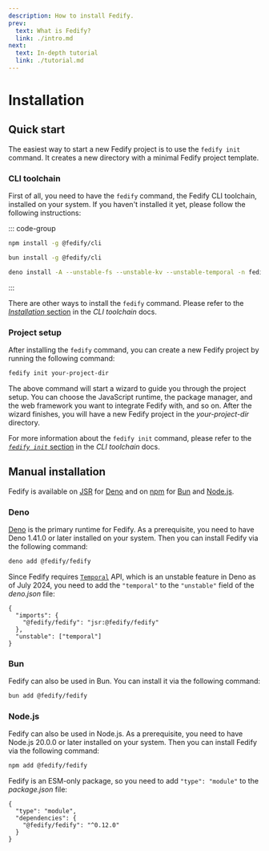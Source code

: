 ```yaml
---
description: How to install Fedify.
prev:
  text: What is Fedify?
  link: ./intro.md
next:
  text: In-depth tutorial
  link: ./tutorial.md
---
```

Installation
============


Quick start
-----------

The easiest way to start a new Fedify project is to use the `fedify init`
command.  It creates a new directory with a minimal Fedify project template.

### CLI toolchain

First of all, you need to have the `fedify` command, the Fedify CLI toolchain,
installed on your system.  If you haven't installed it yet, please follow the
following instructions:

::: code-group

~~~~ sh [Node.js]
npm install -g @fedify/cli
~~~~

~~~~ sh [Bun]
bun install -g @fedify/cli
~~~~

~~~~ sh [Deno]
deno install -A --unstable-fs --unstable-kv --unstable-temporal -n fedify jsr:@fedify/cli
~~~~

:::

There are other ways to install the `fedify` command.  Please refer to the
[*Installation* section](./cli.md#installation) in the *CLI toolchain* docs.

### Project setup

After installing the `fedify` command, you can create a new Fedify project by
running the following command:

~~~~ sh
fedify init your-project-dir
~~~~

The above command will start a wizard to guide you through the project setup.
You can choose the JavaScript runtime, the package manager, and the web
framework you want to integrate Fedify with, and so on.  After the wizard
finishes, you will have a new Fedify project in the *your-project-dir*
directory.

For more information about the `fedify init` command, please refer to the
[*`fedify init`* section](./cli.md#fedify-init-initializing-a-fedify-project)
in the *CLI toolchain* docs.


Manual installation
-------------------

Fedify is available on [JSR] for [Deno] and on [npm] for [Bun] and [Node.js].

[JSR]: https://jsr.io/@fedify/fedify
[Deno]: https://deno.com/
[npm]: https://www.npmjs.com/package/@fedify/fedify
[Bun]: https://bun.sh/
[Node.js]: https://nodejs.org/


### Deno

[Deno] is the primary runtime for Fedify.  As a prerequisite, you need to have
Deno 1.41.0 or later installed on your system.  Then you can install Fedify
via the following command:

~~~~ sh
deno add @fedify/fedify
~~~~

Since Fedify requires [`Temporal`] API, which is an unstable feature in Deno as
of July 2024, you need to add the `"temporal"` to the `"unstable"` field of
the *deno.json* file:

~~~~ json{5}
{
  "imports": {
    "@fedify/fedify": "jsr:@fedify/fedify"
  },
  "unstable": ["temporal"]
}
~~~~

[`Temporal`]: https://tc39.es/proposal-temporal/docs/

### Bun

Fedify can also be used in Bun.  You can install it via the following
command:

~~~~ sh
bun add @fedify/fedify
~~~~

### Node.js

Fedify can also be used in Node.js.  As a prerequisite, you need to have Node.js
20.0.0 or later installed on your system.  Then you can install Fedify via
the following command:

~~~~ sh
npm add @fedify/fedify
~~~~

Fedify is an ESM-only package, so you need to add `"type": "module"` to the
*package.json* file:

~~~~ json{2}
{
  "type": "module",
  "dependencies": {
    "@fedify/fedify": "^0.12.0"
  }
}
~~~~
